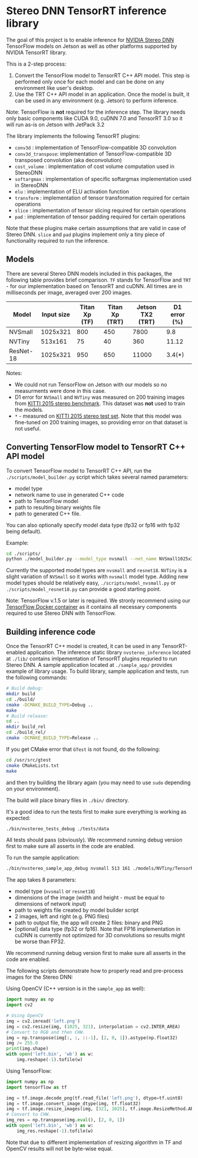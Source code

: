 # Stereo DNN TensorRT inference library
The goal of this project is to enable inference for [NVIDIA Stereo DNN](https://arxiv.org/) TensorFlow models on Jetson as well as other platforms supported by NVIDIA TensorRT library.

This is a 2-step process:
1. Convert the TensorFlow model to TensorRT C++ API model. This step is performed only once for each model and can be done on any environment like user's desktop.
2. Use the TRT C++ API model in an application. Once the model is built, it can be used in any environment (e.g. Jetson) to perform inference. 

Note: TensorFlow is **not** required for the inference step. The library needs only basic components like CUDA 9.0, cuDNN 7.0 and TensorRT 3.0 so it will run as-is on Jetson with JetPack 3.2

The library implements the following TensorRT plugins:
* `conv3d`          : implementation of TensorFlow-compatible 3D convolution
* `conv3d_transpose`: implementation of TensorFlow-compatible 3D transposed convolution (aka deconvolution)
* `cost_volume`     : implementation of cost volume computation used in StereoDNN
* `softargmax`      : implementation of specific softargmax implementation used in StereoDNN
* `elu`             : implementation of ELU activation function
* `transform`       : implementation of tensor transformation required for certain operations
* `slice`           : implementation of tensor slicing required for certain operations
* `pad`             : implementation of tensor padding required for certain operations

Note that these plugins make certain assumptions that are valid in case of Stereo DNN.
`slice` and `pad` plugins implement only a tiny piece of functionality required to run the inference. 

## Models
There are several Stereo DNN models included in this packages, the following table provides brief comparison. `TF` stands for TensorFlow and `TRT` - for our implementation based on TensorRT and cuDNN. All times are in milliseconds per image, averaged over 200 images.

| Model     | Input size  | Titan Xp (TF) | Titan Xp (TRT) | Jetson TX2 (TRT) | D1 error (%) |
| --------- | ----------- | --------------| -------------- | ---------------- | ------------ |
| NVSmall   | 1025x321    |       800     |       450      |       7800       |     9.8      |
| NVTiny    |  513x161    |        75     |        40      |        360       |     11.12    |
| ResNet-18 | 1025x321    |       950     |       650      |      11000       |     3.4(*)   |

Notes:
* We could not run TensorFlow on Jetson with our models so no measurments were done in this case.
* D1 error for `NVSmall` and `NVTiny` was measured on 200 training images from [KITTI 2015 stereo benchmark](http://www.cvlibs.net/datasets/kitti/eval_scene_flow.php?benchmark=stereo). This dataset was **not** used to train the models.
* `*` - measured on [KITTI 2015 stereo test set](http://www.cvlibs.net/datasets/kitti/eval_scene_flow.php?benchmark=stereo). Note that this model was fine-tuned on 200 training images, so providing error on that dataset is not useful.

## Converting TensorFlow model to TensorRT C++ API model
To convert TensorFlow model to TensorRT C++ API, run the `./scripts/model_builder.py` script which takes several named parameters: 
* model type
* network name to use in generated C++ code
* path to TensorFlow model
* path to resulting binary weights file 
* path to generated C++ file. 

You can also optionally specify model data type (fp32 or fp16 with fp32 being default).

Example:
```sh
cd ./scripts/
python ./model_builder.py --model_type nvsmall --net_name NVSmall1025x321 --checkpoint_path=../models/NVSmall/TensorFlow/model-inference-1025x321-0 --weights_file=../models/NVSmall/TensorRT/trt_weights.bin --cpp_file=../sample_app/nvsmall_1025x321_net.cpp --data_type fp32
```
Currently the supported model types are `nvsmall` and `resnet18`. `NVTiny` is a slight variation of `NVSmall` so it works with `nvsmall` model type. Adding new model types should be relatively easy, `./scripts/model_nvsmall.py` or `./scripts/model_resnet18.py` can provide a good starting point.

Note: TensorFlow v.1.5 or later is required. We stronly recommend using our [TensorFlow Docker container](../tools/tensorflow/docker) as it contains all necessary components required to use Stereo DNN with TensorFlow.

## Building inference code
Once the TensorRT C++ model is created, it can be used in any TensorRT-enabled application. The inference static library `nvstereo_inference` located at `./lib/` contains imlpementation of TensorRT plugins requried to run Stereo DNN. A sample application located at `./sample_app/` provides example of library usage. To build library, sample application and tests, run the following commands:

```sh
# Build debug:
mkdir build
cd ./build/
cmake -DCMAKE_BUILD_TYPE=Debug ..
make
# Build release:
cd ..
mkdir build_rel
cd ./build_rel/
cmake -DCMAKE_BUILD_TYPE=Release ..
```

If you get CMake error that `GTest` is not found, do the following:
```sh
cd /usr/src/gtest
cmake CMakeLists.txt
make
```
and then try building the library again (you may need to use `sudo` depending on your environment).

The build will place binary files in `./bin/` directory.

It's a good idea to run the tests first to make sure everything is working as expected:
```sh
./bin/nvstereo_tests_debug ./tests/data
```
All tests should pass (obviously). We recommend running debug version first to make sure all asserts in the code are enabled.

To run the sample application:
```sh
./bin/nvstereo_sample_app_debug nvsmall 513 161 ./models/NVTiny/TensorRT/trt_weights.bin ./sample_app/data/img_left.png ./sample_app/data/img_right.png ./bin/disp.bin
```
The app takes 8 parameters:
* model type (`nvsmall` or `resnet18`)
* dimensions of the image (width and height - must be equal to dimensions of network input)
* path to weights file created by model builder script
* 2 images, left and right (e.g. PNG files)
* path to output file, the app will create 2 files: binary and PNG
* [optional] data type (fp32 or fp16). Note that FP16 implementation in cuDNN is currently not optimized for 3D convolutions so results might be worse than FP32.

We recommend running debug version first to make sure all asserts in the code are enabled.

The following scripts demonstrate how to properly read and pre-process images for the Stereo DNN:

Using OpenCV (C++ version is in the `sample_app` as well):
```python
import numpy as np
import cv2

# Using OpenCV
img = cv2.imread('left.png')
img = cv2.resize(img, (1025, 321), interpolation = cv2.INTER_AREA)
# Convert to RGB and then CHW.
img = np.transpose(img[:, :, ::-1], [2, 0, 1]).astype(np.float32)
img /= 255.0
print(img.shape)
with open('left.bin', 'wb') as w:
    img.reshape(-1).tofile(w)

```

Using TensorFlow:
```python
import numpy as np
import tensorflow as tf

img = tf.image.decode_png(tf.read_file('left.png'), dtype=tf.uint8)
img = tf.image.convert_image_dtype(img, tf.float32)
img = tf.image.resize_images(img, [321, 1025], tf.image.ResizeMethod.AREA)
# Convert to CHW.
img_res = np.transpose(img.eval(), [2, 0, 1])
with open('left.bin', 'wb') as w:
    img_res.reshape(-1).tofile(w)

```

Note that due to different implementation of resizing algorithm in TF and OpenCV results will not be byte-wise equal.